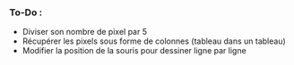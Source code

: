 ### To-Do :
- Diviser son nombre de pixel par 5
- Récupérer les pixels sous forme de colonnes (tableau dans un tableau)
- Modifier la position de la souris pour dessiner ligne par ligne